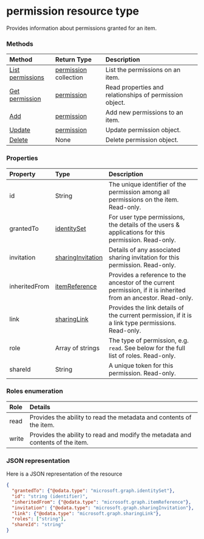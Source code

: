 # permission resource type

Provides information about permissions granted for an item.

### Methods

| Method                                              | Return Type                            | Description                                             |
|:----------------------------------------------------|:---------------------------------------|:--------------------------------------------------------|
| [List permissions](../api/item_list_permissions.md) | [permission](permission.md) collection | List the permissions on an item.                        |
| [Get permission](../api/permission_get.md)          | [permission](permission.md)            | Read properties and relationships of permission object. |
| [Add](../api/item_invite.md)                        | [permission](permission.md)            | Add new permissions to an item.                         |
| [Update](../api/permission_update.md)               | [permission](permission.md)            | Update permission object.                               |
| [Delete](../api/permission_delete.md)               | None                                   | Delete permission object.                               |


### Properties

| Property      | Type                                      | Description                                                                                                                           |
|:--------------|:------------------------------------------|:--------------------------------------------------------------------------------------------------------------------------------------|
| id            | String                                    | The unique identifier of the permission among all permissions on the item. Read-only.                                                 |
| grantedTo     | [identitySet](identityset.md)             | For user type permissions, the details of the users & applications for this permission. Read-only.                                    |
| invitation    | [sharingInvitation](sharinginvitation.md) | Details of any associated sharing invitation for this permission. Read-only.                                                          |
| inheritedFrom | [itemReference](itemreference.md)         | Provides a reference to the ancestor of the current permission, if it is inherited from an ancestor. Read-only.                       |
| link          | [sharingLink](sharinglink.md)             | Provides the link details of the current permission, if it is a link type permissions. Read-only.                                     |
| role          | Array of strings                          | The type of permission, e.g. `read`. See below for the full list of roles. Read-only.                                                 |
| shareId       | String                                    | A unique token for this permission. Read-only. |


### Roles enumeration

| Role  | Details                                                                        |
|:------|:-------------------------------------------------------------------------------|
| read  | Provides the ability to read the metadata and contents of the item.            |
| write | Provides the ability to read and modify the metadata and contents of the item. |

### JSON representation

Here is a JSON representation of the resource

<!-- {
  "blockType": "resource",
  "optionalProperties": [ "link", "grantedTo", "invitation", "inheritedFrom" ],
  "keyProperty": "id",
  "@odata.type": "microsoft.graph.permission"
}-->

```json
{
  "grantedTo": {"@odata.type": "microsoft.graph.identitySet"},
  "id": "string (identifier)",
  "inheritedFrom": {"@odata.type": "microsoft.graph.itemReference"},
  "invitation": {"@odata.type": "microsoft.graph.sharingInvitation"},
  "link": {"@odata.type": "microsoft.graph.sharingLink"},
  "roles": ["string"],
  "shareId": "string"
}

```

<!-- uuid: 8fcb5dbc-d5aa-4681-8e31-b001d5168d79
2015-10-25 14:57:30 UTC -->
<!-- {
  "type": "#page.annotation",
  "description": "permission resource",
  "keywords": "",
  "section": "documentation",
  "tocPath": ""
}-->
